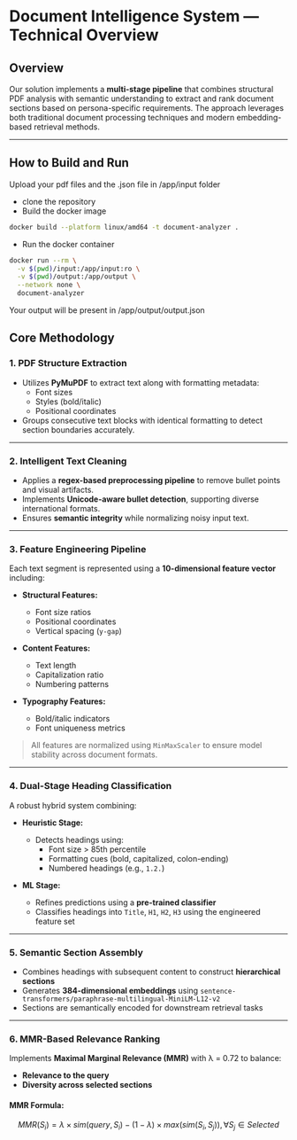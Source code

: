 # Document Intelligence System — Technical Overview

## Overview

Our solution implements a **multi-stage pipeline** that combines structural PDF analysis with semantic understanding to extract and rank document sections based on persona-specific requirements. The approach leverages both traditional document processing techniques and modern embedding-based retrieval methods.

---
## How to Build and Run
Upload your pdf files and the .json file in /app/input folder
- clone the repository
- Build the docker image
```bash
docker build --platform linux/amd64 -t document-analyzer .
```
- Run the docker container
```bash
docker run --rm \
  -v $(pwd)/input:/app/input:ro \
  -v $(pwd)/output:/app/output \
  --network none \
  document-analyzer
```

Your output will be present in /app/output/output.json
## Core Methodology

### 1. PDF Structure Extraction

- Utilizes **PyMuPDF** to extract text along with formatting metadata:
  - Font sizes
  - Styles (bold/italic)
  - Positional coordinates
- Groups consecutive text blocks with identical formatting to detect section boundaries accurately.

---

### 2. Intelligent Text Cleaning

- Applies a **regex-based preprocessing pipeline** to remove bullet points and visual artifacts.
- Implements **Unicode-aware bullet detection**, supporting diverse international formats.
- Ensures **semantic integrity** while normalizing noisy input text.

---

### 3. Feature Engineering Pipeline

Each text segment is represented using a **10-dimensional feature vector** including:

- **Structural Features:**
  - Font size ratios
  - Positional coordinates
  - Vertical spacing (`y-gap`)
  
- **Content Features:**
  - Text length
  - Capitalization ratio
  - Numbering patterns
  
- **Typography Features:**
  - Bold/italic indicators
  - Font uniqueness metrics

> All features are normalized using `MinMaxScaler` to ensure model stability across document formats.

---

### 4. Dual-Stage Heading Classification

A robust hybrid system combining:

- **Heuristic Stage:**
  - Detects headings using:
    - Font size > 85th percentile
    - Formatting cues (bold, capitalized, colon-ending)
    - Numbered headings (e.g., `1.2.`)

- **ML Stage:**
  - Refines predictions using a **pre-trained classifier**
  - Classifies headings into `Title`, `H1`, `H2`, `H3` using the engineered feature set

---

### 5. Semantic Section Assembly

- Combines headings with subsequent content to construct **hierarchical sections**
- Generates **384-dimensional embeddings** using `sentence-transformers/paraphrase-multilingual-MiniLM-L12-v2`
- Sections are semantically encoded for downstream retrieval tasks

---

### 6. MMR-Based Relevance Ranking

Implements **Maximal Marginal Relevance (MMR)** with λ = 0.72 to balance:

- **Relevance to the query**
- **Diversity across selected sections**

#### MMR Formula:

```math
MMR(S_i) = λ × sim(query, S_i) - (1 - λ) × max(sim(S_i, S_j)), ∀ S_j ∈ Selected
